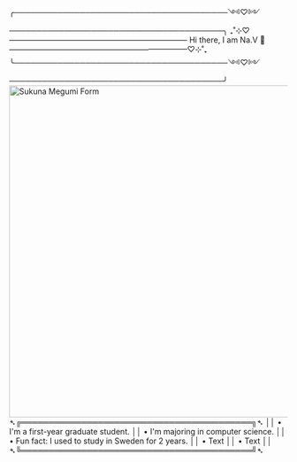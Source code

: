 ╭───────────────────────────────────────༺♡༻───────────────────────────────────────╮
₊˚⊹⁠♡——————————————————————— Hi there, I am Na.V 👑‎ ———————————————————————♡⊹⁠˚₊
╰───────────────────────────────────────༺♡༻───────────────────────────────────────╯
  <img src="https://acortar.link/QoVuvv" alt="Sukuna Megumi Form" align="right" height="600px">

  
➴╔══════════════════════════════════════════╗➴
 ││ • I'm a first-year graduate student.
 ││ • I'm majoring in computer science.
 ││ • Fun fact: I used to study in Sweden for 2 years.
 ││ • Text
 ││ • Text
 ││
➴╚══════════════════════════════════════════╝➴

